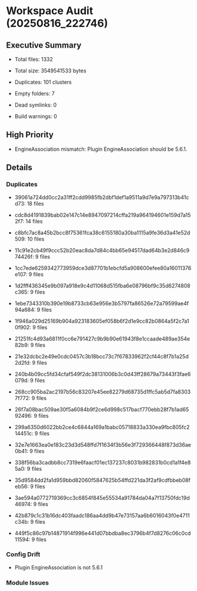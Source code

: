 # Workspace Audit (20250816_222746)

## Executive Summary

- Total files: 1332

- Total size: 3549541533 bytes

- Duplicates: 101 clusters

- Empty folders: 7

- Dead symlinks: 0

- Build warnings: 0


## High Priority

- EngineAssociation mismatch: Plugin EngineAssociation should be 5.6.1.


## Details

### Duplicates

- 39061a724dd0cc2a31ff2cdd9985fb2dbf1def1a9511a9d7e9a797313b41cd73: 18 files

- cdc8d4191839bab02e147c14e8947097214cffa219a964194601e159d7a152f7: 14 files

- c8bfc7ac8a45b2bcc8f75361fca38c6155180a30ba1115a9fe36d3a41e52d509: 10 files

- 11c91e2cb49f9ccc52b20eac8da7d84c4bb65e94517dad64b3e2d846c974426f: 9 files

- 1cc7ede6259342773959dce3d87701b1ebcfd5a908600efee80a16011376e107: 9 files

- 1d2fff436345e9b097a918e9c4d11068d515fba6e08796bf9c35d6274808c365: 9 files

- 1ebe7343310b390e19b8733cb63e956e3b5797fa86526e72a79599ae4f94a684: 9 files

- 1f946a029d25169b904a923183605ef058b6f2d1e9cc82b0864a5f2c7a10f902: 9 files

- 21251fc4d93a6811f0cc6e791427c9b9b90e61943f8e1ccaade489ae354e82b9: 9 files

- 21e32dcbc2e49e0cdc0457c3b18bcc73c7f67833962f2cf44c8f7b1a25d2d2fd: 9 files

- 240b4b09cc5fd34cfaf549f2dc38131006b3c0d43ff28679a73443f3fae6079d: 9 files

- 268cc905ba2ac2197b56c83207e45ee82279d68735d1ffc5ab5d7fa83037f772: 9 files

- 26f7a08bac509ae30f5a6084b9f2ce6d998c517bacf770ebb28f7b1ad6592496: 9 files

- 299a6350d6022bb2ce4c6844a169a1babc05718833a330ea9fbc805fc214451c: 9 files

- 32e7e1663ea0e183c23d3d548ffd7f1634f3b56e3f729366448f873d36ae0b41: 9 files

- 338f56ba3cadbb8cc7319e6faacf01ec137237c8031b982831b0cd1a1f4e85a0: 9 files

- 35d9584dd2fa1d959bbd82060f5847625b54ffd221da3f2af9cdfbbeb08feb56: 9 files

- 3ae594a0772719369cc3c6854f845e55534a91784da04a7f13750fdc19d46974: 9 files

- 42b879c1c31b16dc403faadc186aa4dd9b47e73157aa6b6016043f0e4711c34b: 9 files

- 449f5c86c97b14871914f996e441d07bbdba8ec3796b4f7d8276c06c0cd11594: 9 files


### Config Drift

- Plugin EngineAssociation is not 5.6.1


### Module Issues
